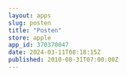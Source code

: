 ```yaml
---
layout: apps
slug: posten
title: "Posten"
store: apple
app_id: 370370047
date: 2024-03-11T08:18:15Z
published: 2010-08-31T07:00:00Z
---
```

